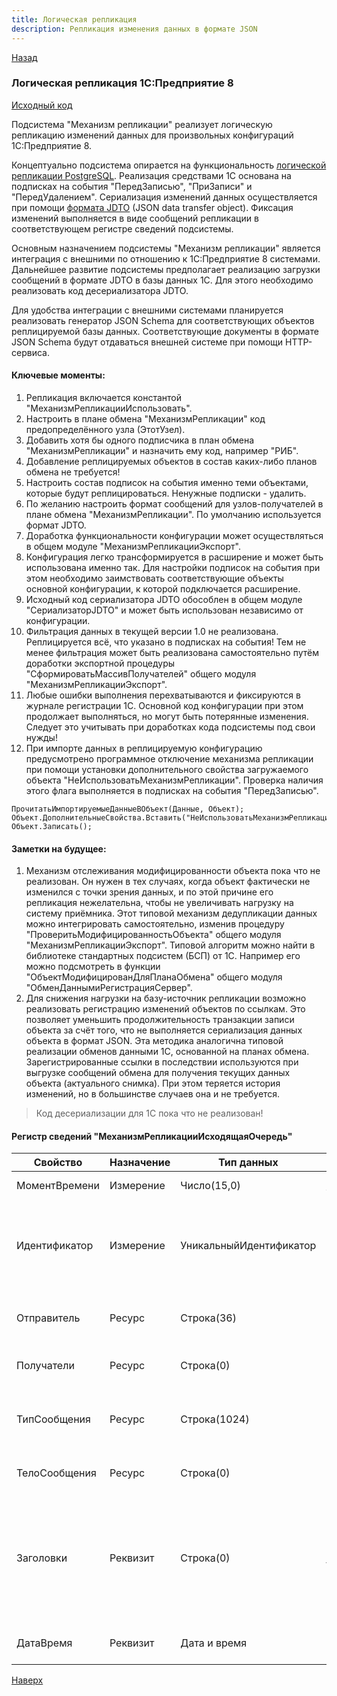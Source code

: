 ```yaml
---
title: Логическая репликация
description: Репликация изменения данных в формате JSON
---
```

[Назад](/dajet-blog/#логическая-репликация-1с-предприятие-8)

### Логическая репликация 1C:Предприятие 8

[Исходный код](https://github.com/zhichkin/1c-logical-replication)

Подсистема "Механизм репликации" реализует логическую репликацию изменений данных для произвольных конфигураций 1С:Предприятие 8.

Концептуально подсистема опирается на функциональность [логической репликации PostgreSQL](https://postgrespro.ru/docs/postgresql/current/logical-replication). Реализация средствами 1С основана на подписках на события "ПередЗаписью", "ПриЗаписи" и "ПередУдалением". Сериализация изменений данных осуществляется при помощи [формата JDTO](https://zhichkin.github.io/1c-logical-replication/jdto/) (JSON data transfer object). Фиксация изменений выполняется в виде сообщений репликации в соответствующем регистре сведений подсистемы.

Основным назначением подсистемы "Механизм репликации" является интеграция с внешними по отношению к 1С:Предприятие 8 системами. Дальнейшее развитие подсистемы предполагает реализацию загрузки сообщений в формате JDTO в базы данных 1С. Для этого необходимо реализовать код десериализатора JDTO.

Для удобства интеграции с внешними системами планируется реализовать генератор JSON Schema для соответствующих объектов реплицируемой базы данных. Соответствующие документы в формате JSON Schema будут отдаваться внешней системе при помощи HTTP-сервиса.

#### Ключевые моменты:
1. Репликация включается константой "МеханизмРепликацииИспользовать".
2. Настроить в плане обмена "МеханизмРепликации" код предопределённого узла (ЭтотУзел).
3. Добавить хотя бы одного подписчика в план обмена "МеханизмРепликации" и назначить ему код, например "РИБ".
4. Добавление реплицируемых объектов в состав каких-либо планов обмена не требуется!
5. Настроить состав подписок на события именно теми объектами, которые будут реплицироваться. Ненужные подписки - удалить.
6. По желанию настроить формат сообщений для узлов-получателей в плане обмена "МеханизмРепликации". По умолчанию используется формат JDTO.
7. Доработка функциональности конфигурации может осуществляться в общем модуле "МеханизмРепликацииЭкспорт".
8. Конфигурация легко трансформируется в расширение и может быть использована именно так. Для настройки подписок на события при этом необходимо заимствовать соответствующие объекты основной конфигурации, к которой подключается расширение.
9. Исходный код сериализатора JDTO обособлен в общем модуле "СериализаторJDTO" и может быть использован независимо от конфигурации.
10. Фильтрация данных в текущей версии 1.0 не реализована. Реплицируется всё, что указано в подписках на события! Тем не менее фильтрация может быть реализована самостоятельно путём доработки экспортной процедуры "СформироватьМассивПолучателей" общего модуля "МеханизмРепликацииЭкспорт".
11. Любые ошибки выполнения перехватываются и фиксируются в журнале регистрации 1С. Основной код конфигурации при этом продолжает выполняться, но могут быть потерянные изменения. Следует это учитывать при доработках кода подсистемы под свои нужды!
12. При импорте данных в реплицируемую конфигурацию предусмотрено программное отключение механизма репликации при помощи установки дополнительного свойства загружаемого объекта "НеИспользоватьМеханизмРепликации". Проверка наличия этого флага выполняется в подписках на события "ПередЗаписью".

```
ПрочитатьИмпортируемыеДанныеВОбъект(Данные, Объект);
Объект.ДополнительныеСвойства.Вставить("НеИспользоватьМеханизмРепликации");
Объект.Записать();
```

#### Заметки на будущее:
1. Механизм отслеживания модифицированности объекта пока что не реализован. Он нужен в тех случаях, когда объект фактически не изменился с точки зрения данных, и по этой причине его репликация нежелательна, чтобы не увеличивать нагрузку на систему приёмника. Этот типовой механизм дедупликации данных можно интегрировать самостоятельно, изменив процедуру "ПроверитьМодифицированностьОбъекта" общего модуля "МеханизмРепликацииЭкспорт". Типовой алгоритм можно найти в библиотеке стандартных подсистем (БСП) от 1С. Например его можно подсмотреть в функции "ОбъектМодифицированДляПланаОбмена" общего модуля "ОбменДаннымиРегистрацияСервер".
2. Для снижения нагрузки на базу-источник репликации возможно реализовать регистрацию изменений объектов по ссылкам. Это позволяет уменьшить продолжительность транзакции записи объекта за счёт того, что не выполняется сериализация данных объекта в формат JSON. Эта методика аналогична типовой реализации обменов данными 1С, основанной на планах обмена. Зарегистрированные ссылки в последствии используются при выгрузке сообщений обмена для получения текущих данных объекта (актуального снимка). При этом теряется история изменений, но в большинстве случаев она и не требуется.

> Код десериализации для 1С пока что не реализован!

#### Регистр сведений "МеханизмРепликацииИсходящаяОчередь"

|**Свойство**|**Назначение**|**Тип данных**|**Описание**|
|---|---|---|---|
|МоментВремени|Измерение|Число(15,0)|Время в миллисекундах для упорядочивания очереди по FIFO|
|Идентификатор|Измерение|УникальныйИдентификатор|Ссылка на объект, регистратор или произвольный UUID (для независимых регистров сведений). Значение измерения генерируется в процедуре "СформироватьИдентификаторСообщения" общего модуля "МеханизмРепликацииЭкспорт".|
|Отправитель|Ресурс|Строка(36)|Код или идентификатор отправителя, реплицируемой базы данных. Код берётся из предопределённого узла плана обмена "МеханизмРепликации".|
|Получатели|Ресурс|Строка(0)|Коды получателей в формате CSV. Коды берутся из плана обмена "МеханизмРепликации".|
|ТипСообщения|Ресурс|Строка(1024)|Тип сообщения репликации. По умолчанию равно значению, которое возвращает вызов метода "ПолноеИмя" объекта метаданных. Например, "Справочник.Номенклатура".|
|ТелоСообщения|Ресурс|Строка(0)|Тело сообщения в указанном в плане обмена "МеханизмРепликации" формате. По умолчанию это формат JDTO.|
|Заголовки|Реквизит|Строка(0)|Заголовки (метаданные) сообщения в формате JSON. По умолчанию это структура, имеющая следующие значения: версия схемы данных (конфигурации), тип операции DML базы данных 1С и формат тела сообщения. За формирование заголовков отвечает процедура "СформироватьЗаголовкиСообщения" общего модуля "МеханизмРепликацииЭкспорт".|
|ДатаВремя|Реквизит|Дата и время|Время формирования сообщения репликации. Используется текущее время сервера кластера 1С.|

[Наверх](#логическая-репликация-1спредприятие-8)
